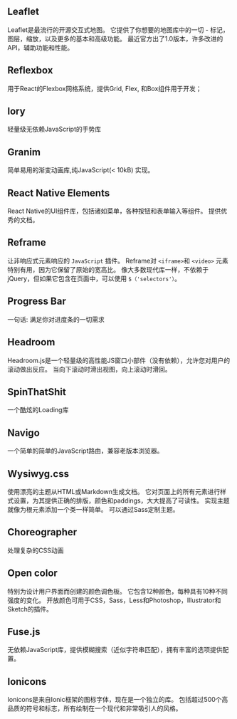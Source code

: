 ## Leaflet

Leaflet是最流行的开源交互式地图。 它提供了你想要的地图库中的一切 - 标记，图层，缩放，以及更多的基本和高级功能。 最近官方出了1.0版本，许多改进的API，辅助功能和性能。


## Reflexbox

用于React的Flexbox网格系统，提供Grid, Flex, 和Box组件用于开发；


## lory

轻量级无依赖JavaScript的手势库


## Granim

简单易用的渐变动画库,纯JavaScript(< 10kB) 实现。



## React Native Elements

React Native的UI组件库，包括诸如菜单，各种按钮和表单输入等组件。 提供优秀的文档。


## Reframe

让非响应式元素响应的 `JavaScript` 插件。 Reframe对 `<iframe>`和 `<video>` 元素特别有用，因为它保留了原始的宽高比。 像大多数现代库一样，不依赖于jQuery，但如果它包含在页面中，可以使用 `$（'selectors'）`。


## Progress Bar

一句话: 满足你对进度条的一切需求


## Headroom

Headroom.js是一个轻量级的高性能JS窗口小部件（没有依赖），允许您对用户的滚动做出反应。 当向下滚动时滑出视图，向上滚动时滑回。


## SpinThatShit

一个酷炫的Loading库


## Navigo

一个简单的简单的JavaScript路由，兼容老版本浏览器。


## Wysiwyg.css

使用漂亮的主题从HTML或Markdown生成文档。 它对页面上的所有元素进行样式设置，为其提供正确的排版，颜色和paddings，大大提高了可读性。 实现主题就像为根元素添加一个类一样简单。 可以通过Sass定制主题。


## Choreographer

处理复杂的CSS动画


## Open color

特别为设计用户界面而创建的颜色调色板。 它包含12种颜色，每种具有10种不同强度的变化。 开放颜色可用于CSS，Sass，Less和Photoshop，Illustrator和Sketch的插件。


## Fuse.js

无依赖JavaScript库，提供模糊搜索（近似字符串匹配），拥有丰富的选项提供配置。


## Ionicons

Ionicons是来自Ionic框架的图标字体，现在是一个独立的库。 包括超过500个高品质的符号和标志，所有绘制在一个现代和非常吸引人的风格。